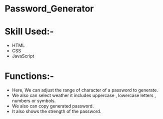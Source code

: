 # Password_Generator
<h1>Skill Used:-</h1>
<ul>
  <li>HTML</li>
  <li>CSS</li>
  <li>JavaScript</li>
</ul>

<h1>Functions:-</h1>
<ul>
  <li>Here, We can adjust the range of character of a password to generate.</li>
  <li>We also can select weather it includes uppercase , lowercase letters , numbers or symbols.</li>
  <li>We also can copy generated password.</li>
  <li>It also shows the strength of the password.</li>
</ul>
